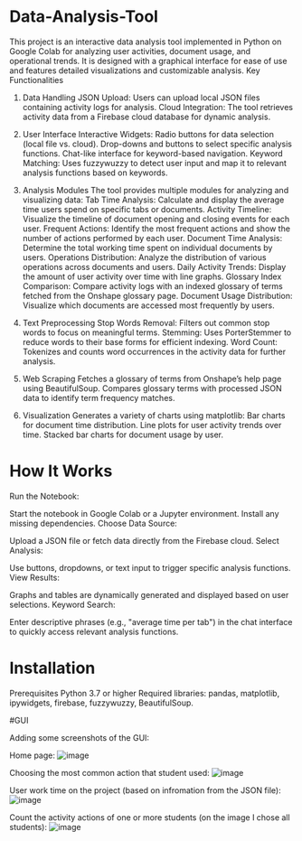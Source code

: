 # Data-Analysis-Tool

This project is an interactive data analysis tool implemented in Python on Google Colab for analyzing user activities, document usage, and operational trends. It is designed with a graphical interface for ease of use and features detailed visualizations and customizable analysis.
Key Functionalities
1. Data Handling
JSON Upload: Users can upload local JSON files containing activity logs for analysis.
Cloud Integration: The tool retrieves activity data from a Firebase cloud database for dynamic analysis.
2. User Interface
Interactive Widgets:
Radio buttons for data selection (local file vs. cloud).
Drop-downs and buttons to select specific analysis functions.
Chat-like interface for keyword-based navigation.
Keyword Matching:
Uses fuzzywuzzy to detect user input and map it to relevant analysis functions based on keywords.
3. Analysis Modules
The tool provides multiple modules for analyzing and visualizing data:
Tab Time Analysis: Calculate and display the average time users spend on specific tabs or documents.
Activity Timeline: Visualize the timeline of document opening and closing events for each user.
Frequent Actions: Identify the most frequent actions and show the number of actions performed by each user.
Document Time Analysis: Determine the total working time spent on individual documents by users.
Operations Distribution: Analyze the distribution of various operations across documents and users.
Daily Activity Trends: Display the amount of user activity over time with line graphs.
Glossary Index Comparison: Compare activity logs with an indexed glossary of terms fetched from the Onshape glossary page.
Document Usage Distribution: Visualize which documents are accessed most frequently by users.

4. Text Preprocessing
Stop Words Removal: Filters out common stop words to focus on meaningful terms.
Stemming: Uses PorterStemmer to reduce words to their base forms for efficient indexing.
Word Count: Tokenizes and counts word occurrences in the activity data for further analysis.

5. Web Scraping
Fetches a glossary of terms from Onshape’s help page using BeautifulSoup.
Compares glossary terms with processed JSON data to identify term frequency matches.

6. Visualization
Generates a variety of charts using matplotlib:
Bar charts for document time distribution.
Line plots for user activity trends over time.
Stacked bar charts for document usage by user.
# How It Works

Run the Notebook:

Start the notebook in Google Colab or a Jupyter environment.
Install any missing dependencies.
Choose Data Source:

Upload a JSON file or fetch data directly from the Firebase cloud.
Select Analysis:

Use buttons, dropdowns, or text input to trigger specific analysis functions.
View Results:

Graphs and tables are dynamically generated and displayed based on user selections.
Keyword Search:

Enter descriptive phrases (e.g., "average time per tab") in the chat interface to quickly access relevant analysis functions.

# Installation

Prerequisites
Python 3.7 or higher
Required libraries:
pandas,
matplotlib,
ipywidgets,
firebase,
fuzzywuzzy,
BeautifulSoup.

#GUI

Adding some screenshots of the GUI:

Home page:
![image](https://github.com/user-attachments/assets/e8526dad-1af1-4570-9e72-2d5132a5d714)

Choosing the most common action that student used:
![image](https://github.com/user-attachments/assets/d71c4008-a47a-47fe-9aa1-8299e0014293)


User work time on the project (based on infromation from the JSON file):
![image](https://github.com/user-attachments/assets/a9933471-4bc9-415e-a0e3-d3cdac43f7fe)


Count the activity actions of one or more students (on the image I chose all students):
![image](https://github.com/user-attachments/assets/426670fe-5219-48a0-bad2-2301a1b3cbda)



